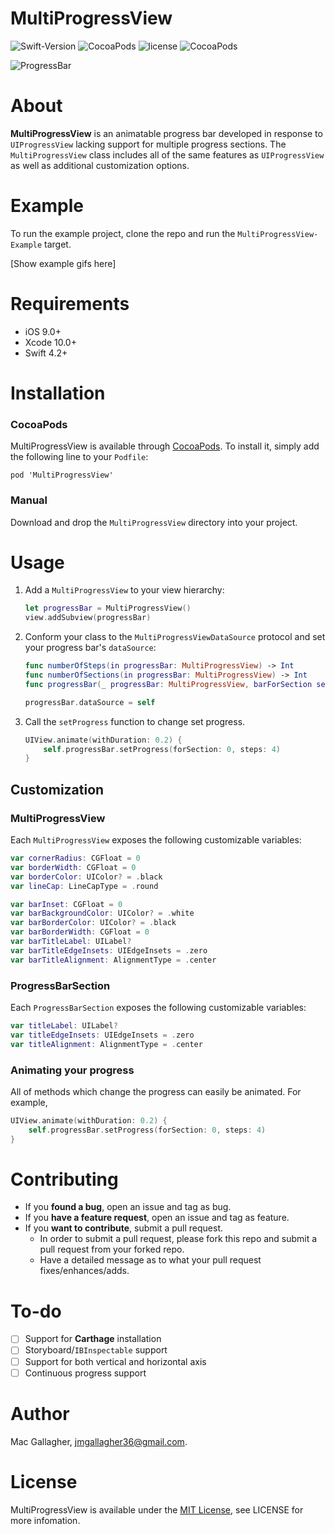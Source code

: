 # MultiProgressView

![Swift-Version](https://img.shields.io/badge/Swift-4.2-orange.svg)
![CocoaPods](https://img.shields.io/cocoapods/v/MultiProgressView.svg)
![license](https://img.shields.io/cocoapods/l/MultiProgressView.svg)
![CocoaPods](https://img.shields.io/cocoapods/p/MultiProgressView.svg)

![ProgressBar](https://raw.githubusercontent.com/mac-gallagher/MultiProgressView/master/Images/progress_bar.gif)

# About
**MultiProgressView** is an animatable progress bar developed in response to `UIProgressView` lacking support for multiple progress sections. The `MultiProgressView` class includes all of the same features as `UIProgressView` as well as additional customization options.


# Example
To run the example project, clone the repo and run the `MultiProgressView-Example` target. 

[Show example gifs here]

# Requirements
* iOS 9.0+
* Xcode 10.0+
* Swift 4.2+

# Installation

### CocoaPods
MultiProgressView is available through [CocoaPods](<https://cocoapods.org/>). To install it, simply add the following line to your `Podfile`:

	pod 'MultiProgressView'

### Manual
Download and drop the `MultiProgressView` directory into your project.

# Usage
1. Add a `MultiProgressView` to your view hierarchy:

    ```swift
    let progressBar = MultiProgressView()
    view.addSubview(progressBar)
    ```
    
2. Conform your class to the `MultiProgressViewDataSource` protocol and set your progress bar's `dataSource`:

    ```swift
    func numberOfSteps(in progressBar: MultiProgressView) -> Int
    func numberOfSections(in progressBar: MultiProgressView) -> Int
    func progressBar(_ progressBar: MultiProgressView, barForSection section: Int) -> ProgressBarSection
    ```
    
    ```swift
    progressBar.dataSource = self
    ```
3. Call the `setProgress` function to change set progress.

    ```swift
    UIView.animate(withDuration: 0.2) {
        self.progressBar.setProgress(forSection: 0, steps: 4)
    }
    ```


## Customization

### MultiProgressView
Each `MultiProgressView` exposes the following customizable variables:

```swift
var cornerRadius: CGFloat = 0
var borderWidth: CGFloat = 0
var borderColor: UIColor? = .black
var lineCap: LineCapType = .round 

var barInset: CGFloat = 0
var barBackgroundColor: UIColor? = .white
var barBorderColor: UIColor? = .black
var barBorderWidth: CGFloat = 0
var barTitleLabel: UILabel?
var barTitleEdgeInsets: UIEdgeInsets = .zero
var barTitleAlignment: AlignmentType = .center
```

### ProgressBarSection
Each `ProgressBarSection` exposes the following customizable variables:

```swift
var titleLabel: UILabel?
var titleEdgeInsets: UIEdgeInsets = .zero
var titleAlignment: AlignmentType = .center
```

### Animating your progress
All of methods which change the progress can easily be animated. For example,

```swift
UIView.animate(withDuration: 0.2) {
    self.progressBar.setProgress(forSection: 0, steps: 4)
}

```

# Contributing
- If you **found a bug**, open an issue and tag as bug.
- If you **have a feature request**, open an issue and tag as feature.
- If you **want to contribute**, submit a pull request.
	- In order to submit a pull request, please fork this repo and submit a pull request from your forked repo.
	- Have a detailed message as to what your pull request fixes/enhances/adds.

# To-do
- [ ] Support for **Carthage** installation
- [ ] Storyboard/`IBInspectable` support
- [ ] Support for both vertical and horizontal axis
- [ ] Continuous progress support

# Author
Mac Gallagher, jmgallagher36@gmail.com.

# License
MultiProgressView is available under the [MIT License](LICENSE), see LICENSE for more infomation.
